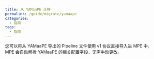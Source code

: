 ```yaml
---
title: 从 YAMaaPE 迁移
permalink: /guide/migrate/yamaape
categories:
  - 指南
tags:
  - 指南
---
```


您可以将从 YAMaaPE 导出的 Pipeline 文件使用 v1 协议直接导入进 MPE 中，MPE 会自动解析 YAMaaPE 的相关配置字段，无需手动更改。
